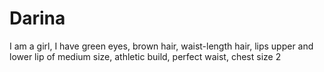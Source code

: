 # Darina
I am a girl, I have green eyes, brown hair, waist-length hair, lips upper and lower lip of medium size, athletic build, perfect waist, chest size 2
